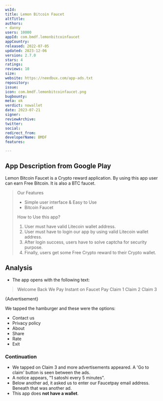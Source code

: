 ```yaml
---
wsId: 
title: Lemon Bitcoin Faucet
altTitle: 
authors:
- danny
users: 10000
appId: com.bmdf.lemonbitcoinfaucet
appCountry: 
released: 2022-07-05
updated: 2023-12-06
version: 2.7.0
stars: 4
ratings: 
reviews: 10
size: 
website: https://needbux.com/app-ads.txt
repository: 
issue: 
icon: com.bmdf.lemonbitcoinfaucet.png
bugbounty: 
meta: ok
verdict: nowallet
date: 2023-07-21
signer: 
reviewArchive: 
twitter: 
social: 
redirect_from: 
developerName: BMDF
features: 

---
```


## App Description from Google Play

Lemon Bitcoin Faucet is a Crypto reward application. By using this app user can earn Free Bitcoin. It is also a BTC faucet. 

> Our Features
> 
> - Simple user interface & Easy to Use
> - Bitcoin Faucet
>
> How to Use this app?
>
> 1. User must have valid Litecoin wallet address.
> 2. User must have to login our app by using valid Litecoin wallet address.
> 3. After login success, users have to solve captcha for security purpose.
> 4. Finally, users get some Free Crypto reward to their Crypto wallet.

## Analysis 

- The app opens with the following text:

> Welcome Back
> We Pay Instant on Faucet Pay
> Claim 1
> Claim 2
> Claim 3
>
{Advertisement}

We tapped the hamburger and these were the options:

- Contact us
- Privacy policy
- About
- Share
- Rate
- Exit

### Continuation

- We tapped on Claim 3 and more advertisements appeared. A 'Go to claim' button is seen between the ads.
- A notice appears, "1 satoshi every 5 minutes".
- Below another ad, it asked us to enter our Faucetpay email address. Beneath that was another ad.
- This app does **not have a wallet**.
